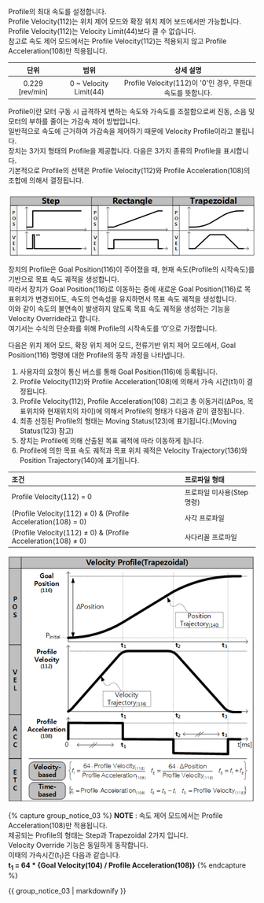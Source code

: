 
Profile의 최대 속도를 설정합니다.  
Profile Velocity(112)는 위치 제어 모드와 확장 위치 제어 보드에서만 가능합니다.  
Profile Velocity(112)는 Velocity Limit(44)보다 클 수 없습니다.  
참고로 속도 제어 모드에서는 Profile Velocity(112)는 적용되지 않고 Profile Acceleration(108)만 적용됩니다.

|단위|범위|상세 설명|
| :---: | :---: | :---: |
| 0.229 [rev/min] | 0 ~ Velocity Limit(44) | Profile Velocity(112)이 '0'인 경우, 무한대 속도를 뜻합니다. |

Profile이란 모터 구동 시 급격하게 변하는 속도와 가속도를 조절함으로써 진동, 소음 및 모터의 부하를 줄이는 가감속 제어 방법입니다.  
일반적으로 속도에 근거하여 가감속을 제어하기 때문에 Velocity Profile이라고 불립니다.  
장치는 3가지 형태의 Profile을 제공합니다. 다음은 3가지 종류의 Profile을 표시합니다.  
기본적으로 Profile의 선택은 Profile Velocity(112)와 Profile Acceleration(108)의 조합에 의해서 결정됩니다.  

![](/assets/images/dxl/x/profile_types.png)


장치의 Profile은 Goal Position(116)이 주어졌을 때, 현재 속도(Profile의 시작속도)를 기반으로 목표 속도 궤적을 생성합니다.  
따라서 장치가 Goal Position(116)로 이동하는 중에 새로운 Goal Position(116)로 목표위치가 변경되어도, 속도의 연속성을 유지하면서 목표 속도 궤적을 생성합니다.  
이와 같이 속도의 불연속이 발생하지 않도록 목표 속도 궤적을 생성하는 기능을 Velocity Override라고 합니다.  
여기서는 수식의 단순화를 위해 Profile의 시작속도를 ‘0’으로 가정합니다.

다음은 위치 제어 모드, 확장 위치 제어 모드, 전류기반 위치 제어 모드에서, Goal Position(116) 명령에 대한 Profile의 동작 과정을 나타냅니다.

1. 사용자의 요청이 통신 버스를 통해 Goal Position(116)에 등록됩니다.
2. Profile Velocity(112)와 Profile Acceleration(108)에 의해서 가속 시간(t1)이 결정됩니다.  
3. Profile Velocity(112), Profile Acceleration(108) 그리고 총 이동거리(ΔPos, 목표위치와 현재위치의 차이)에 의해서 Profile의 형태가 다음과 같이 결정됩니다.
4. 최종 선정된 Profile의 형태는 Moving Status(123)에 표기됩니다.(Moving Status(123) 참고)
5. 장치는 Profile에 의해 산출된 목표 궤적에 따라 이동하게 됩니다.
6. Profile에 의한 목표 속도 궤적과 목표 위치 궤적은 Velocity Trajectory(136)와 Position Trajectory(140)에 표기됩니다.

| 조건                                                          | 프로파일 형태             |
| :------------------------------------------------------------ | :----------------------- |
| Profile Velocity(112) = 0                                     | 프로파일 미사용(Step 명령) |
| (Profile Velocity(112) ≠ 0) & (Profile Acceleration(108) = 0) | 사각 프로파일             |
| (Profile Velocity(112) ≠ 0) & (Profile Acceleration(108) ≠ 0) | 사다리꼴 프로파일         |

![](/assets/images/dxl/x/velocity_profile.png)


{% capture group_notice_03 %}
**NOTE** : 속도 제어 모드에서는 Profile Acceleration(108)만 적용됩니다.  
제공되는 Profile의 형태는 Step과 Trapezoidal 2가지 입니다.  
Velocity Override 기능은 동일하게 동작합니다.  
이때의 가속시간(t<sub>1</sub>)은 다음과 같습니다.  
**t<sub>1</sub> = 64 * {Goal Velocity(104) / Profile Acceleration(108)}**
{% endcapture %}

<div class="notice">
  {{ group_notice_03 | markdownify }}
</div>
